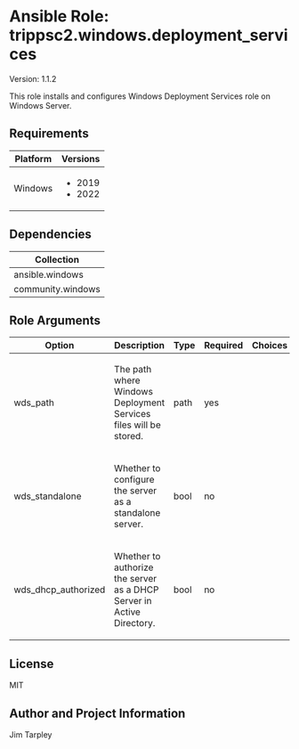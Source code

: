 <!-- BEGIN_ANSIBLE_DOCS -->

# Ansible Role: trippsc2.windows.deployment_services
Version: 1.1.2

This role installs and configures Windows Deployment Services role on Windows Server.

## Requirements

| Platform | Versions |
| -------- | -------- |
| Windows | <ul><li>2019</li><li>2022</li></ul> |

## Dependencies

| Collection |
| ---------- |
| ansible.windows |
| community.windows |

## Role Arguments
|Option|Description|Type|Required|Choices|Default|
|---|---|---|---|---|---|
| wds_path | <p>The path where Windows Deployment Services files will be stored.</p> | path | yes |  |  |
| wds_standalone | <p>Whether to configure the server as a standalone server.</p> | bool | no |  |  |
| wds_dhcp_authorized | <p>Whether to authorize the server as a DHCP Server in Active Directory.</p> | bool | no |  |  |


## License
MIT

## Author and Project Information
Jim Tarpley
<!-- END_ANSIBLE_DOCS -->
